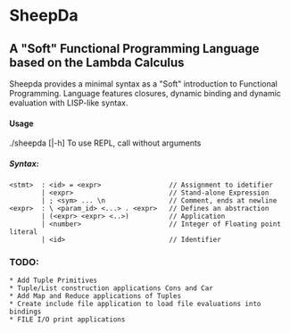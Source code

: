 # SheepDa
## A "Soft" Functional Programming Language based on the Lambda Calculus
Sheepda provides a minimal syntax as a "Soft" introduction to Functional Programming.
Language features closures, dynamic binding and dynamic evaluation with LISP-like syntax. 

#### Usage
./sheepda [<file>|-h]
To use REPL, call without arguments

##### Syntax:
	<stmt>	: <id> = <expr>					// Assignment to idetifier
			| <expr>						// Stand-alone Expression
			| ; <sym> ... \n				// Comment, ends at newline
	<expr>	: \ <param_id> <...> . <expr>	// Defines an abstraction
			| (<expr> <expr> <..>)			// Application
			| <number>						// Integer of Floating point literal
			| <id>							// Identifier
	

### TODO:
	* Add Tuple Primitives
	* Tuple/List construction applications Cons and Car 
	* Add Map and Reduce applications of Tuples
	* Create include file application to load file evaluations into bindings
	* FILE I/O print applications
